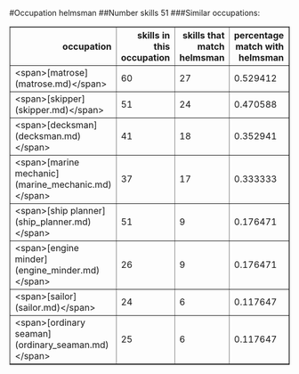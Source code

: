 #Occupation helmsman
##Number skills 51
###Similar occupations:
<table border="1" class="dataframe">
  <thead>
    <tr style="text-align: right;">
      <th>occupation</th>
      <th>skills in this occupation</th>
      <th>skills that match helmsman</th>
      <th>percentage match with helmsman</th>
      <th>skills not in helmsman</th>
    </tr>
  </thead>
  <tbody>
    <tr>
      <td>&lt;span&gt;[matrose](matrose.md)&lt;/span&gt;</td>
      <td>60</td>
      <td>27</td>
      <td>0.529412</td>
      <td>33</td>
    </tr>
    <tr>
      <td>&lt;span&gt;[skipper](skipper.md)&lt;/span&gt;</td>
      <td>51</td>
      <td>24</td>
      <td>0.470588</td>
      <td>27</td>
    </tr>
    <tr>
      <td>&lt;span&gt;[decksman](decksman.md)&lt;/span&gt;</td>
      <td>41</td>
      <td>18</td>
      <td>0.352941</td>
      <td>23</td>
    </tr>
    <tr>
      <td>&lt;span&gt;[marine mechanic](marine_mechanic.md)&lt;/span&gt;</td>
      <td>37</td>
      <td>17</td>
      <td>0.333333</td>
      <td>20</td>
    </tr>
    <tr>
      <td>&lt;span&gt;[ship planner](ship_planner.md)&lt;/span&gt;</td>
      <td>51</td>
      <td>9</td>
      <td>0.176471</td>
      <td>42</td>
    </tr>
    <tr>
      <td>&lt;span&gt;[engine minder](engine_minder.md)&lt;/span&gt;</td>
      <td>26</td>
      <td>9</td>
      <td>0.176471</td>
      <td>17</td>
    </tr>
    <tr>
      <td>&lt;span&gt;[sailor](sailor.md)&lt;/span&gt;</td>
      <td>24</td>
      <td>6</td>
      <td>0.117647</td>
      <td>18</td>
    </tr>
    <tr>
      <td>&lt;span&gt;[ordinary seaman](ordinary_seaman.md)&lt;/span&gt;</td>
      <td>25</td>
      <td>6</td>
      <td>0.117647</td>
      <td>19</td>
    </tr>
  </tbody>
</table>
